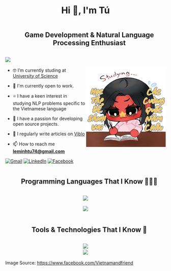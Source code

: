 <h1 align="center">Hi 👋, I'm Tú</h1>

<div id="user-content-toc">
  <ul align="center">
    <summary><h2 style="display: inline-block">Game Development & Natural Language Processing Enthusiast</h2></summary>
  </ul>
</div>

<!--Profile visit count-->
![](https://komarev.com/ghpvc/?username=egliette)


<!--Image-->
<div target="_blank" align="center">
  <img align="right" top="500" height="250" alt="IMG" src="assets/image.png">
</div>

<!--About me-->
- 🤓 I’m currently studing at [University of Science](https://www.hcmus.edu.vn/)

- 🤝 I'm currently open to work.

- ⭐ I have a keen interest in studying NLP problems specific to the Vietnamese language

- 🤗 I have a passion for developing open source projects.

- 📝 I regularly write articles on [Viblo](https://viblo.asia/u/leminhtu74)

- 📫 How to reach me **leminhtu74@gmail.com**
  
<a href="mailto:leminhtu74@gmail.com">![Gmail](https://img.shields.io/badge/Gmail-D14836?style=for-the-badge&logo=gmail&logoColor=white)</a>
<a href="https://www.linkedin.com/in/leminhtu74/">![LinkedIn](https://img.shields.io/badge/LinkedIn-0077B5?style=for-the-badge&logo=linkedin&logoColor=white)</a>
<a href="https://www.facebook.com/leminh.tu.7758/">![Facebook](https://img.shields.io/badge/Facebook-1877F2?style=for-the-badge&logo=facebook&logoColor=white)</a>

<!--Program Languages-->
<div id="user-content-toc">
  <ul align="center">
    <summary><h2 style="display: inline-block">Programming Languages That I Know 👨🏻‍💻</h2></summary>
  </ul>
</div>
<!--tech stack icons-->
<p align="center">
  <a href="https://skillicons.dev">
    <img src="https://skillicons.dev/icons?i=python,cs,java,javascript,cpp&perline=14" />
  </a>  
</p>

<p align="center">
    <img src="https://github-readme-stats.vercel.app/api/top-langs/?username=egliette&layout=compact"/>
</p>




<!--Tools & Technologies-->
<div id="user-content-toc">
  <ul align="center">
    <summary><h2 style="display: inline-block">Tools & Technologies That I Know 🧰</h2></summary>
  </ul>
</div>
<!--tech stack icons-->
<p align="center">
  <a href="https://skillicons.dev">
  <img src="https://skillicons.dev/icons?i=vscode,androidstudio,visualstudio,neovim,git,github,gitlab&perline=14"/>
  <br/>
  <img src="https://skillicons.dev/icons?i=docker,firebase,figma,unity,pytorch,selenium,latex&perline=14"/>
  </a>
</p>



Image Source: https://www.facebook.com/Vietnamandfriend
